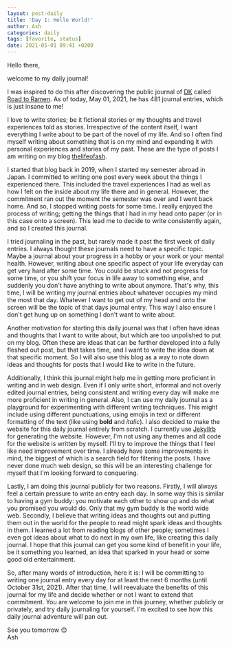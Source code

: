```yaml
---
layout: post-daily
title: 'Day 1: Hello World!'
author: Ash
categories: daily
tags: [favorite, status]
date: 2021-05-01 09:41 +0200
---
```

<!-- Links -->
[thelifeofash]: https://thelifeofash.com/
[dkthehuman]: https://www.dkthehuman.com/
[roadtoramen]: https://roadtoramen.com/
[jekyll]: https://jekyllrb.com/
<!-- End of Links -->

Hello there,

welcome to my daily journal!

I was inspired to do this after discovering the public journal of [DK][dkthehuman] called [Road to Ramen][roadtoramen]. As of today, May 01, 2021, he has 481 journal entries, which is just insane to me!

I love to write stories; be it fictional stories or my thoughts and travel experiences told as stories. Irrespective of the content itself, I want everything I write about to be part of the novel of my life. And so I often find myself writing about something that is on my mind and expanding it with personal experiences and stories of my past. These are the type of posts I am writing on my blog [thelifeofash][thelifeofash]. 

I started that blog back in 2019, when I started my semester abroad in Japan. I committed to writing one post every week about the things I experienced there. This included the travel experiences I had as well as how I felt on the inside about my life there and in general. However, the commitment ran out the moment the semester was over and I went back home. And so, I stopped writing posts for some time. I really enjoyed the process of writing; getting the things that I had in my head onto paper (or in this case onto a screen). This lead me to decide to write consistently again, and so I created this journal.

I tried journaling in the past, but rarely made it past the first week of daily entries. I always thought these journals need to have a specific topic. Maybe a journal about your progress in a hobby or your work or your mental health. However, writing about one specific aspect of your life everyday can get very hard after some time. You could be stuck and not progress for some time, or you shift your focus in life away to something else, and suddenly you don't have anything to write about anymore. That's why, this time, I will be writing my journal entries about whatever occupies my mind the most that day. Whatever I want to get out of my head and onto the screen will be the topic of that days journal entry. This way I also ensure I don't get hung up on something I don't want to write about.

Another motivation for starting this daily journal was that I often have ideas and thoughts that I want to write about, but which are too unpolished to put on my blog. Often these are ideas that can be further developed into a fully fleshed out post, but that takes time, and I want to write the idea down at that specific moment. So I will also use this blog as a way to note down ideas and thoughts for posts that I would like to write in the future.

Additionally, I think this journal might help me in getting more proficient in writing and in web design. Even if I only write short, informal and not overly edited journal entries, being consistent and writing every day will make me more proficient in writing in general. Also, I can use my daily journal as a playground for experimenting with different writing techniques. This might include using different punctuations, using emojis in text or different formatting of the text (like using **bold** and *italic*). I also decided to make the website for this daily journal entirely from scratch. I currently use [Jekyllrb][jekyll] for generating the website. However, I'm not using any themes and all code for the website is written by myself. I'll try to improve the things that I feel like need improvement over time. I already have some improvements in mind, the biggest of which is a search field for filtering the posts. I have never done much web design, so this will be an interesting challenge for myself that I'm looking forward to conquering.

Lastly, I am doing this journal publicly for two reasons. Firstly, I will always feel a certain pressure to write an entry each day. In some way this is similar to having a gym buddy: you motivate each other to show up and do what you promised you would do. Only that my gym buddy is the world wide web. Secondly, I believe that writing ideas and thoughts out and putting them out in the world for the people to read might spark ideas and thoughts in them. I learned a lot from reading blogs of other people; sometimes I even got ideas about what to do next in my own life, like creating this daily journal. I hope that this journal can get you some kind of benefit in your life, be it something you learned, an idea that sparked in your head or some good old entertainment.

So, after many words of introduction, here it is: I will be committing to writing one journal entry every day for at least the next 6 months (until October 31st, 2021). After that time, I will reevaluate the benefits of this journal for my life and decide whether or not I want to extend that commitment. You are welcome to join me in this journey, whether publicly or privately, and try daily journaling for yourself. I'm excited to see how this daily journal adventure will pan out.

See you tomorrow 😊  
Ash
